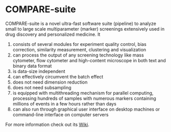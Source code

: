 # COMPARE-suite
COMPARE-suite is a novel ultra-fast software suite (pipeline) to analyze small to large scale multiparameter (marker) screenings extensively used in drug discovery and personalized medicine. It
1. consists of several modules for experiment quality control, bias correction, similarity measurement, clustering and visualization
1. can process the output of any screening technology like mass cytometer, flow cytometer and high-content microscope in both text and binary data format
1. is data-size independent
1. can effectively circumvent the batch effect
1. does not need  dimension reduction
1. does not need subsampling
1. is equipped with multithreading mechanism for parallel computing, processing hundreds of samples with numerous markers containing millions of events in a few hours rather than days
1. can also run through graphical user interface on desktop machines or command-line interface on computer servers

For more information check out its [Wiki](https://github.com/morchalabi/COMPARE-suite/wiki/COMPARE-Suite).
